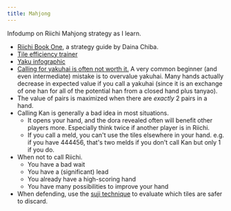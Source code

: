 ```yaml
---
title: Mahjong
---
```

Infodump on Riichi Mahjong strategy as I learn.

- [Riichi Book One](https://dainachiba.github.io/RiichiBooks/), a strategy guide by Daina Chiba.
- [Tile efficiency trainer](https://euophrys.itch.io/mahjong-efficiency-trainer)
- [Yaku infographic](https://static1.squarespace.com/static/634a7884c297a25f06589b79/t/63c82bff2245392703c3a3cb/1674062885858/WRC_Yaku_1_5_3.pdf)
- [Calling for yakuhai is often not worth it.](https://www.reddit.com/r/Mahjong/comments/hu9dum/when_should_i_go_for_chiponkan_open_melds/fym9v1j/?context=3) A very common beginner (and even intermediate) mistake is to overvalue yakuhai. Many hands actually decrease in expected value if you call a yakuhai (since it is an exchange of one han for all of the potential han from a closed hand plus tanyao).
- The value of pairs is maximized when there are *exactly* 2 pairs in a hand.
- Calling Kan is generally a bad idea in most situations.
    - It opens your hand, and the dora revealed often will benefit other players more. Especially think twice if another player is in Riichi.
    - If you call a meld, you can't use the tiles elsewhere in your hand. e.g. if you have 444456, that's two melds if you don't call Kan but only 1 if you do.
- When not to call Riichi.
    - You have a bad wait
    - You have a (significant) lead
    - You already have a high-scoring hand
    - You have many possibilities to improve your hand
- When defending, use the [suji technique](https://mahjongsoul.yo-star.com/classroom/12) to evaluate which tiles are safer to discard.
